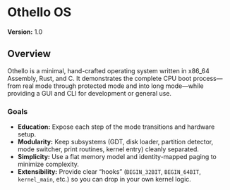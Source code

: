 # Othello OS

**Version:** 1.0

## Overview

Othello is a minimal, hand-crafted operating system written in x86_64 Assembly, Rust, and C. It demonstrates the complete CPU boot process—from real mode through protected mode and into long mode—while providing a GUI and CLI for development or general use.

### Goals
- **Education:** Expose each step of the mode transitions and hardware setup.  
- **Modularity:** Keep subsystems (GDT, disk loader, partition detector, mode switcher, print routines, kernel entry) cleanly separated.  
- **Simplicity:** Use a flat memory model and identity-mapped paging to minimize complexity.  
- **Extensibility:** Provide clear “hooks” (`BEGIN_32BIT`, `BEGIN_64BIT`, `kernel_main`, etc.) so you can drop in your own kernel logic.  
